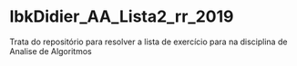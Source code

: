 # IbkDidier_AA_Lista2_rr_2019
Trata do repositório para resolver a lista de exercício para na disciplina de Analise de Algoritmos
